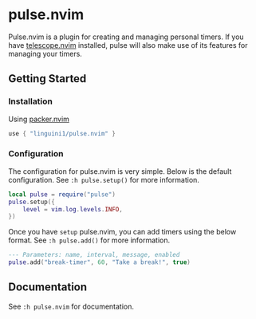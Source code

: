 # pulse.nvim

Pulse.nvim is a plugin for creating and managing personal timers. If you have
[telescope.nvim](https://github.com/nvim-telescope/telescope.nvim) installed, pulse will also make use of its features
for managing your timers.

## Getting Started

### Installation

Using [packer.nvim](https://github.com/wbthomason/packer.nvim)

```lua
use { "linguini1/pulse.nvim" }
```

### Configuration

The configuration for pulse.nvim is very simple. Below is the default configuration. See `:h pulse.setup()` for more
information.

```lua
local pulse = require("pulse")
pulse.setup({
    level = vim.log.levels.INFO,
})
```

Once you have `setup` pulse.nvim, you can add timers using the below format. See `:h pulse.add()` for more information.

```lua
--- Parameters: name, interval, message, enabled
pulse.add("break-timer", 60, "Take a break!", true)
```

## Documentation

See `:h pulse.nvim` for documentation.
